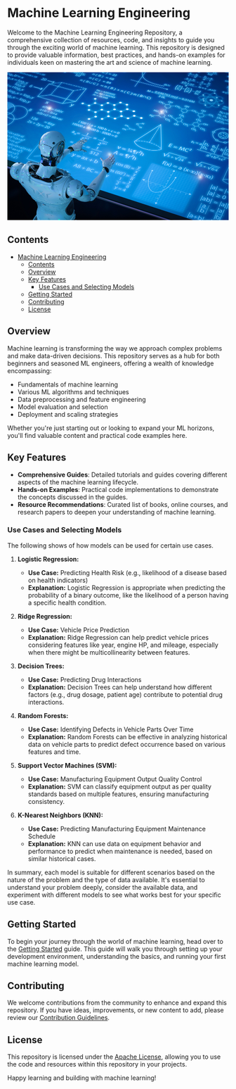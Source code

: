 # Machine Learning Engineering

Welcome to the Machine Learning Engineering Repository, a comprehensive collection of resources, code, and insights to guide you through the exciting world of machine learning. This repository is designed to provide valuable information, best practices, and hands-on examples for individuals keen on mastering the art and science of machine learning.

![Machine Learning Engineering](./images/machine-learning-engineering.jpg "Machine Learning Engineering")

## Contents

- [Machine Learning Engineering](#machine-learning-engineering)
  - [Contents](#contents)
  - [Overview](#overview)
  - [Key Features](#key-features)
    - [Use Cases and Selecting Models](#use-cases-and-selecting-models)
  - [Getting Started](#getting-started)
  - [Contributing](#contributing)
  - [License](#license)

## Overview

Machine learning is transforming the way we approach complex problems and make data-driven decisions. This repository serves as a hub for both beginners and seasoned ML engineers, offering a wealth of knowledge encompassing:

- Fundamentals of machine learning
- Various ML algorithms and techniques
- Data preprocessing and feature engineering
- Model evaluation and selection
- Deployment and scaling strategies

Whether you're just starting out or looking to expand your ML horizons, you'll find valuable content and practical code examples here.

## Key Features

- **Comprehensive Guides**: Detailed tutorials and guides covering different aspects of the machine learning lifecycle.
- **Hands-on Examples**: Practical code implementations to demonstrate the concepts discussed in the guides.
- **Resource Recommendations**: Curated list of books, online courses, and research papers to deepen your understanding of machine learning.

### Use Cases and Selecting Models

The following shows of how models can be used for certain use cases.

1. **Logistic Regression:**
   - **Use Case:** Predicting Health Risk (e.g., likelihood of a disease based on health indicators)
   - **Explanation:** Logistic Regression is appropriate when predicting the probability of a binary outcome, like the likelihood of a person having a specific health condition.

2. **Ridge Regression:**
   - **Use Case:** Vehicle Price Prediction
   - **Explanation:** Ridge Regression can help predict vehicle prices considering features like year, engine HP, and mileage, especially when there might be multicollinearity between features.

3. **Decision Trees:**
   - **Use Case:** Predicting Drug Interactions
   - **Explanation:** Decision Trees can help understand how different factors (e.g., drug dosage, patient age) contribute to potential drug interactions.

4. **Random Forests:**
   - **Use Case:** Identifying Defects in Vehicle Parts Over Time
   - **Explanation:** Random Forests can be effective in analyzing historical data on vehicle parts to predict defect occurrence based on various features and time.

5. **Support Vector Machines (SVM):**
   - **Use Case:** Manufacturing Equipment Output Quality Control
   - **Explanation:** SVM can classify equipment output as per quality standards based on multiple features, ensuring manufacturing consistency.

6. **K-Nearest Neighbors (KNN):**
   - **Use Case:** Predicting Manufacturing Equipment Maintenance Schedule
   - **Explanation:** KNN can use data on equipment behavior and performance to predict when maintenance is needed, based on similar historical cases.

In summary, each model is suitable for different scenarios based on the nature of the problem and the type of data available. It's essential to understand your problem deeply, consider the available data, and experiment with different models to see what works best for your specific use case.


## Getting Started

To begin your journey through the world of machine learning, head over to the [Getting Started](./getting_started.md) guide. This guide will walk you through setting up your development environment, understanding the basics, and running your first machine learning model.

## Contributing

We welcome contributions from the community to enhance and expand this repository. If you have ideas, improvements, or new content to add, please review our [Contribution Guidelines](./CONTRIBUTING.md).

## License

This repository is licensed under the [Apache License](./LICENSE), allowing you to use the code and resources within this repository in your projects.

Happy learning and building with machine learning!


